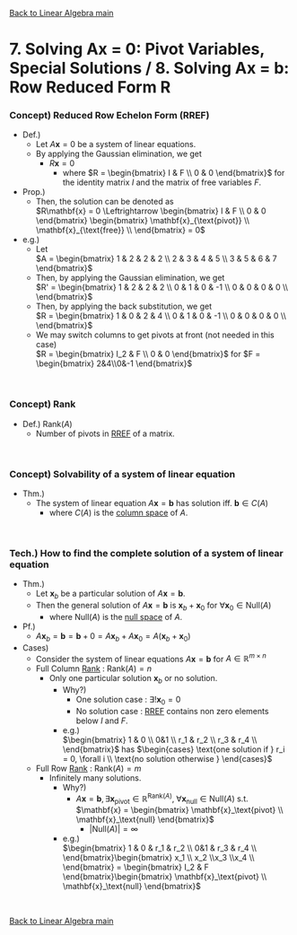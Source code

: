 [Back to Linear Algebra main](../../main.md)

# 7. Solving Ax = 0: Pivot Variables, Special Solutions / 8. Solving Ax = b: Row Reduced Form R
### Concept) Reduced Row Echelon Form (RREF)
- Def.)
  - Let $`A\mathbf{x} = 0`$ be a system of linear equations.
  - By applying the Gaussian elimination, we get
    - $`R\mathbf{x} = 0`$ 
      - where $`R = \begin{bmatrix} I & F \\ 0 & 0 \end{bmatrix}`$ for the identity matrix $`I`$ and the matrix of free variables $`F`$.
- Prop.)
  - Then, the solution can be denoted as   
    $`R\mathbf{x} = 0 \Leftrightarrow \begin{bmatrix}
        I & F  \\
        0 & 0 
    \end{bmatrix} \begin{bmatrix}
        \mathbf{x}_{\text{pivot}}  \\
        \mathbf{x}_{\text{free}}  \\
    \end{bmatrix} = 0`$
- e.g.)
  - Let   
    $`A = \begin{bmatrix}
        1 & 2 & 2 & 2 \\
        2 & 3 & 4 & 5 \\
        3 & 5 & 6 & 7
    \end{bmatrix}`$
  - Then, by applying the Gaussian elimination, we get   
    $`R' = \begin{bmatrix}
        1 & 2 & 2 & 2 \\
        0 & 1 & 0 & -1 \\
        0 & 0 & 0 & 0 \\
    \end{bmatrix}`$
  - Then, by applying the back substitution, we get   
    $`R = \begin{bmatrix}
        1 & 0 & 2 & 4 \\
        0 & 1 & 0 & -1 \\
        0 & 0 & 0 & 0 \\
    \end{bmatrix}`$
  - We may switch columns to get pivots at front (not needed in this case)     
    $`R = \begin{bmatrix}
        I_2 & F \\
        0 & 0 
    \end{bmatrix}`$ for $`F = \begin{bmatrix} 2&4\\0&-1 \end{bmatrix}`$

<br>

### Concept) Rank
- Def.) $`\text{Rank}(A)`$
  - Number of pivots in [RREF](#concept-reduced-row-echelon-form-rref) of a matrix.

<br>

### Concept) Solvability of a system of linear equation
- Thm.)
  - The system of linear equation $`A\mathbf{x} = \mathbf{b}`$ has solution iff. $`\mathbf{b}\in C(A)`$
    - where $`C(A)`$ is the [column space](0506.md#concept-column-space) of $`A`$.

<br>

### Tech.) How to find the complete solution of a system of linear equation
- Thm.)
  - Let $`\mathbf{x}_b`$ be a particular solution of $`A\mathbf{x} = \mathbf{b}`$.
  - Then the general solution of $`A\mathbf{x} = \mathbf{b}`$ is $`\mathbf{x}_b + \mathbf{x}_0`$ for $`\forall\mathbf{x}_0 \in \text{Null}(A)`$
    - where $`\text{Null}(A)`$ is the [null space](0506.md#concept-null-space) of $`A`$.
- Pf.)
  - $`A\mathbf{x}_b = \mathbf{b} = \mathbf{b} + 0 = A\mathbf{x}_b + A\mathbf{x}_0 = A (\mathbf{x}_b + \mathbf{x}_0)`$
- Cases)
  - Consider the system of linear equations  $`A\mathbf{x} = \mathbf{b}`$ for $`A\in\mathbb{R}^{m\times n}`$
  - Full Column [Rank](#concept-rank) : $`\text{Rank}(A) = n`$
    - Only one particular solution $`\mathbf{x}_b`$ or no solution.
      - Why?) 
        - One solution case : $`\exists! \mathbf{x}_0 = 0`$
        - No solution case : [RREF](#concept-reduced-row-echelon-form-rref) contains non zero elements below $`I`$ and $`F`$.
      - e.g.)   
        $`\begin{bmatrix}
            1 & 0 \\ 0&1 \\ r_1 & r_2 \\ r_3 & r_4 \\
        \end{bmatrix}`$ has $`\begin{cases}
            \text{one solution if } r_i = 0, \forall i \\ \text{no solution otherwise }
        \end{cases}`$
  - Full Row [Rank](#concept-rank) : $`\text{Rank}(A) = m`$
    - Infinitely many solutions.
      - Why?)
        - $`A\mathbf{x} = \mathbf{b},  \exists \mathbf{x}_\text{pivot} \in\mathbb{R}^{\text{Rank}(A)}, \; \forall \mathbf{x}_\text{null}\in\text{Null}(A)`$ s.t. $`\mathbf{x} = \begin{bmatrix} \mathbf{x}_\text{pivot} \\ \mathbf{x}_\text{null} \end{bmatrix}`$
          - $`\vert \text{Null}(A) \vert = \infty`$
      - e.g.)   
        $`\begin{bmatrix}
            1 & 0 & r_1 & r_2 \\ 0&1 & r_3 & r_4 \\
        \end{bmatrix}\begin{bmatrix}
            x_1 \\ x_2 \\x_3 \\x_4 \\
        \end{bmatrix} = \begin{bmatrix}
            I_2 & F
        \end{bmatrix}\begin{bmatrix}
            \mathbf{x}_\text{pivot} \\ \mathbf{x}_\text{null}
        \end{bmatrix}`$ 



<br>

[Back to Linear Algebra main](../../main.md)